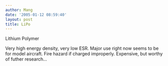 ```yaml
---
author: Mang
date: '2005-01-12 08:59:40'
layout: post
title: LiPo
---
```


Lithium Polymer

Very high energy density, very low ESR.  Major use right now seems to be for model aircraft.  Fire hazard if charged improperly.  Expensive, but worthy of futher research...
